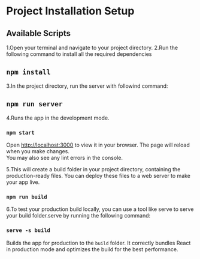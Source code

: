 # Project Installation Setup

## Available Scripts
1.Open your terminal and navigate to your project directory.
2.Run the following command to install all the required dependencies
## `npm install`


3.In the project directory, run the server with followind command:
## `npm run server`

4.Runs the app in the development mode.
### `npm start`
Open [http://localhost:3000](http://localhost:3000) to view it in your browser.
The page will reload when you make changes.\
You may also see any lint errors in the console.


5.This will create a build folder in your project directory, containing the production-ready files. You can deploy these files to a web server to make your app live.
### `npm run build`

6.To test your production build locally, you can use a tool like serve to serve your build folder.serve by running the following command:
### `serve -s build`

Builds the app for production to the `build` folder.
It correctly bundles React in production mode and optimizes the build for the best performance.
